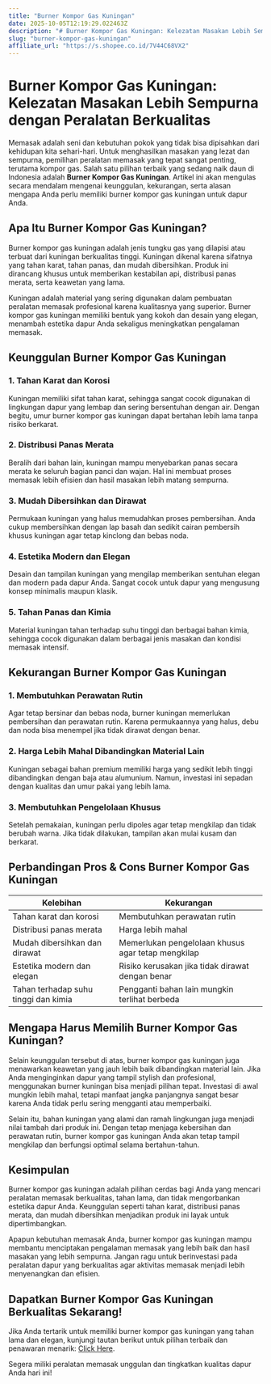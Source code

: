 ```yaml
---
title: "Burner Kompor Gas Kuningan"
date: 2025-10-05T12:19:29.022463Z
description: "# Burner Kompor Gas Kuningan: Kelezatan Masakan Lebih Sempurna dengan Peralatan Berkualitas..."
slug: "burner-kompor-gas-kuningan"
affiliate_url: "https://s.shopee.co.id/7V44C68VX2"
---
```

# Burner Kompor Gas Kuningan: Kelezatan Masakan Lebih Sempurna dengan Peralatan Berkualitas

Memasak adalah seni dan kebutuhan pokok yang tidak bisa dipisahkan dari kehidupan kita sehari-hari. Untuk menghasilkan masakan yang lezat dan sempurna, pemilihan peralatan memasak yang tepat sangat penting, terutama kompor gas. Salah satu pilihan terbaik yang sedang naik daun di Indonesia adalah **Burner Kompor Gas Kuningan**. Artikel ini akan mengulas secara mendalam mengenai keunggulan, kekurangan, serta alasan mengapa Anda perlu memiliki burner kompor gas kuningan untuk dapur Anda.

## Apa Itu Burner Kompor Gas Kuningan?

Burner kompor gas kuningan adalah jenis tungku gas yang dilapisi atau terbuat dari kuningan berkualitas tinggi. Kuningan dikenal karena sifatnya yang tahan karat, tahan panas, dan mudah dibersihkan. Produk ini dirancang khusus untuk memberikan kestabilan api, distribusi panas merata, serta keawetan yang lama.

Kuningan adalah material yang sering digunakan dalam pembuatan peralatan memasak profesional karena kualitasnya yang superior. Burner kompor gas kuningan memiliki bentuk yang kokoh dan desain yang elegan, menambah estetika dapur Anda sekaligus meningkatkan pengalaman memasak.

## Keunggulan Burner Kompor Gas Kuningan

### 1. Tahan Karat dan Korosi

Kuningan memiliki sifat tahan karat, sehingga sangat cocok digunakan di lingkungan dapur yang lembap dan sering bersentuhan dengan air. Dengan begitu, umur burner kompor gas kuningan dapat bertahan lebih lama tanpa risiko berkarat.

### 2. Distribusi Panas Merata

Beralih dari bahan lain, kuningan mampu menyebarkan panas secara merata ke seluruh bagian panci dan wajan. Hal ini membuat proses memasak lebih efisien dan hasil masakan lebih matang sempurna.

### 3. Mudah Dibersihkan dan Dirawat

Permukaan kuningan yang halus memudahkan proses pembersihan. Anda cukup membersihkan dengan lap basah dan sedikit cairan pembersih khusus kuningan agar tetap kinclong dan bebas noda.

### 4. Estetika Modern dan Elegan

Desain dan tampilan kuningan yang mengilap memberikan sentuhan elegan dan modern pada dapur Anda. Sangat cocok untuk dapur yang mengusung konsep minimalis maupun klasik.

### 5. Tahan Panas dan Kimia

Material kuningan tahan terhadap suhu tinggi dan berbagai bahan kimia, sehingga cocok digunakan dalam berbagai jenis masakan dan kondisi memasak intensif.

## Kekurangan Burner Kompor Gas Kuningan

### 1. Membutuhkan Perawatan Rutin

Agar tetap bersinar dan bebas noda, burner kuningan memerlukan pembersihan dan perawatan rutin. Karena permukaannya yang halus, debu dan noda bisa menempel jika tidak dirawat dengan benar.

### 2. Harga Lebih Mahal Dibandingkan Material Lain

Kuningan sebagai bahan premium memiliki harga yang sedikit lebih tinggi dibandingkan dengan baja atau alumunium. Namun, investasi ini sepadan dengan kualitas dan umur pakai yang lebih lama.

### 3. Membutuhkan Pengelolaan Khusus

Setelah pemakaian, kuningan perlu dipoles agar tetap mengkilap dan tidak berubah warna. Jika tidak dilakukan, tampilan akan mulai kusam dan berkarat.

## Perbandingan Pros & Cons Burner Kompor Gas Kuningan

| Kelebihan                                   | Kekurangan                                     |
|----------------------------------------------|------------------------------------------------|
| Tahan karat dan korosi                     | Membutuhkan perawatan rutin                   |
| Distribusi panas merata                    | Harga lebih mahal                            |
| Mudah dibersihkan dan dirawat            | Memerlukan pengelolaan khusus agar tetap mengkilap |
| Estetika modern dan elegan                | Risiko kerusakan jika tidak dirawat dengan benar |
| Tahan terhadap suhu tinggi dan kimia     | Pengganti bahan lain mungkin terlihat berbeda |

## Mengapa Harus Memilih Burner Kompor Gas Kuningan?

Selain keunggulan tersebut di atas, burner kompor gas kuningan juga menawarkan keawetan yang jauh lebih baik dibandingkan material lain. Jika Anda menginginkan dapur yang tampil stylish dan profesional, menggunakan burner kuningan bisa menjadi pilihan tepat. Investasi di awal mungkin lebih mahal, tetapi manfaat jangka panjangnya sangat besar karena Anda tidak perlu sering mengganti atau memperbaiki.

Selain itu, bahan kuningan yang alami dan ramah lingkungan juga menjadi nilai tambah dari produk ini. Dengan tetap menjaga kebersihan dan perawatan rutin, burner kompor gas kuningan Anda akan tetap tampil mengkilap dan berfungsi optimal selama bertahun-tahun.

## Kesimpulan

Burner kompor gas kuningan adalah pilihan cerdas bagi Anda yang mencari peralatan memasak berkualitas, tahan lama, dan tidak mengorbankan estetika dapur Anda. Keunggulan seperti tahan karat, distribusi panas merata, dan mudah dibersihkan menjadikan produk ini layak untuk dipertimbangkan.

Apapun kebutuhan memasak Anda, burner kompor gas kuningan mampu membantu menciptakan pengalaman memasak yang lebih baik dan hasil masakan yang lebih sempurna. Jangan ragu untuk berinvestasi pada peralatan dapur yang berkualitas agar aktivitas memasak menjadi lebih menyenangkan dan efisien.

## Dapatkan Burner Kompor Gas Kuningan Berkualitas Sekarang!

Jika Anda tertarik untuk memiliki burner kompor gas kuningan yang tahan lama dan elegan, kunjungi tautan berikut untuk pilihan terbaik dan penawaran menarik: [Click Here](https://s.shopee.co.id/7V44C68VX2).

Segera miliki peralatan memasak unggulan dan tingkatkan kualitas dapur Anda hari ini!